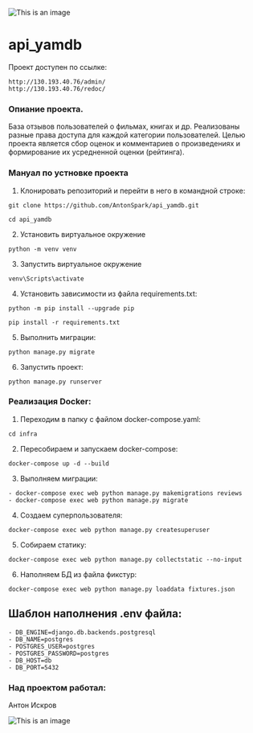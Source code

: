![This is an image](https://github.com/AntonSpark/yamdb_final/actions/workflows/yamdb_workflow.yml/badge.svg)

# api_yamdb

Проект доступен по ссылке: 


```
http://130.193.40.76/admin/
http://130.193.40.76/redoc/
```

### Опиание проекта.
База отзывов пользователей о фильмах, книгах и др. Реализованы разные
права доступа для каждой категории пользователей. Целью проекта является сбор оценок и
комментариев о произведениях и формирование их усредненной оценки (рейтинга). 

### Мануал по устновке проекта

1. Клонировать репозиторий и перейти в него в командной строке:
```
git clone https://github.com/AntonSpark/api_yamdb.git
```
```
cd api_yamdb
```
2. Установить виртуальное окружение
```
python -m venv venv
```
3. Запустить виртуальное окружение
```
venv\Scripts\activate
```
4. Установить зависимости из файла requirements.txt:
```
python -m pip install --upgrade pip
```
```
pip install -r requirements.txt
```
5. Выполнить миграции:
```
python manage.py migrate
```
6. Запустить проект:
```
python manage.py runserver
```
### Реализация Docker:

1. Переходим в папку с файлом docker-compose.yaml:
```
cd infra
```
2. Пересобираем и запускаем docker-compose:
```
docker-compose up -d --build
```
3. Выполняем миграции:
```
- docker-compose exec web python manage.py makemigrations reviews
- docker-compose exec web python manage.py migrate
```
4. Создаем суперпользователя:
```
docker-compose exec web python manage.py createsuperuser
```
5. Собираем статику:
```
docker-compose exec web python manage.py collectstatic --no-input
```
6. Наполняем БД из файла фикстур:
```
docker-compose exec web python manage.py loaddata fixtures.json
```

## Шаблон наполнения .env файла:
```
- DB_ENGINE=django.db.backends.postgresql
- DB_NAME=postgres
- POSTGRES_USER=postgres
- POSTGRES_PASSWORD=postgres
- DB_HOST=db
- DB_PORT=5432
```
### Над проектом работал:

Антон Искров

![This is an image](https://github.com/AntonSpark/yamdb_final/actions/workflows/yamdb_workflow.yml/badge.svg)
